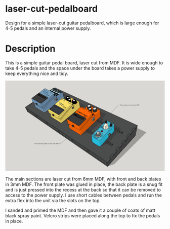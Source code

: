 # laser-cut-pedalboard
Design for a simple laser-cut guitar pedalboard, which is large enough for 4-5 pedals and an internal power supply.

# Description
This is a simple guitar pedal board, laser cut from MDF. It is wide enough to take 4-5 pedals and the space under the board takes a power supply to keep everything nice and tidy. 

![image](pedal-board.png)

The main sections are laser cut from 6mm MDF, with front and back plates in 3mm MDF. The front plate was glued in place, the back plate is a snug fit and is just pressed into the recess at the back so that it can be removed to access to the power supply. I use short cables between pedals and run the extra flex into the unit via the slots on the top. 

I sanded and primed the MDF and then gave it a couple of coats of matt black spray paint. Velcro strips were placed along the top to fix the pedals in place. 
